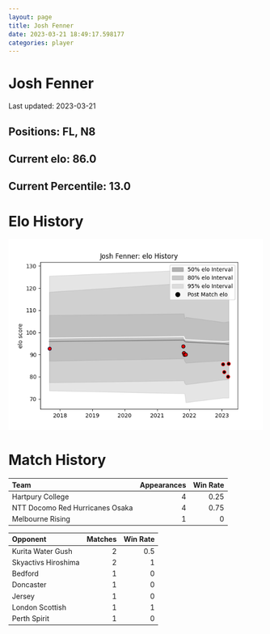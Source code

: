 ```yaml
---  
layout: page  
title: Josh Fenner  
date: 2023-03-21 18:49:17.598177  
categories: player  
---
```

# Josh Fenner


Last updated: 2023-03-21
## Positions: FL, N8

## Current elo: 86.0

## Current Percentile: 13.0

# Elo History


![elo history](history_JoshFenner.png)
# Match History


| Team                            |   Appearances |   Win Rate |
|:--------------------------------|--------------:|-----------:|
| Hartpury College                |             4 |       0.25 |
| NTT Docomo Red Hurricanes Osaka |             4 |       0.75 |
| Melbourne Rising                |             1 |       0    |

| Opponent            |   Matches |   Win Rate |
|:--------------------|----------:|-----------:|
| Kurita Water Gush   |         2 |        0.5 |
| Skyactivs Hiroshima |         2 |        1   |
| Bedford             |         1 |        0   |
| Doncaster           |         1 |        0   |
| Jersey              |         1 |        0   |
| London Scottish     |         1 |        1   |
| Perth Spirit        |         1 |        0   |